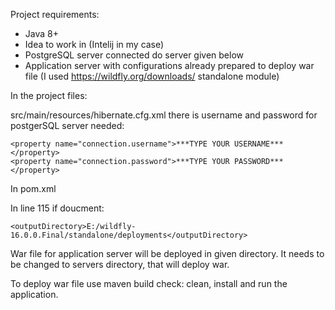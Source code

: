 Project requirements:
- Java 8+ 
- Idea to work in (Intelij in my case)
- PostgreSQL server connected do server given below
- Application server with configurations already prepared to deploy war file (I used https://wildfly.org/downloads/ standalone module) 


In the project files:

src/main/resources/hibernate.cfg.xml there is username and password for postgerSQL server needed:

```
<property name="connection.username">***TYPE YOUR USERNAME***</property>
<property name="connection.password">***TYPE YOUR PASSWORD***</property>
```

In pom.xml

In line 115 if doucment:


```
<outputDirectory>E:/wildfly-16.0.0.Final/standalone/deployments</outputDirectory>
```


War file for application server will be deployed in given directory. It needs to be changed to servers directory, that will deploy war.

To deploy war file use maven build check: clean, install and run the application.
